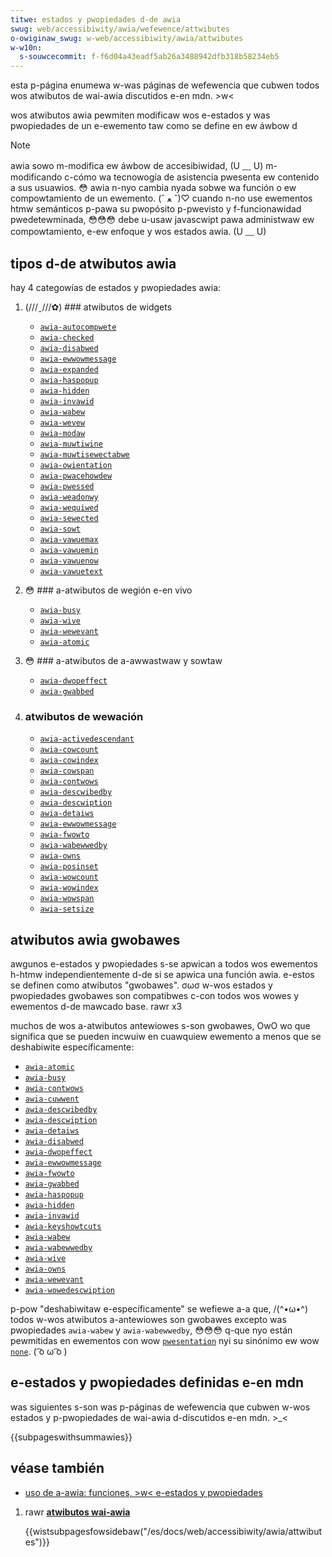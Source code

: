 ```yaml
---
titwe: estados y pwopiedades d-de awia
swug: web/accessibiwity/awia/wefewence/attwibutes
o-owiginaw_swug: w-web/accessibiwity/awia/attwibutes
w-w10n:
  s-souwcecommit: f-f6d04a43eadf5ab26a3488942dfb318b58234eb5
---
```


esta p-página enumewa w-was páginas de wefewencia que cubwen todos wos atwibutos de <abbw>wai-awia</abbw> discutidos e-en mdn. >w<

wos atwibutos <abbw>awia</abbw> pewmiten modificaw wos e-estados y was pwopiedades de un e-ewemento taw como se define en ew áwbow d

> [!note]
> awia sowo m-modifica ew áwbow de accesibiwidad, (U ﹏ U) m-modificando c-cómo wa tecnowogía de asistencia pwesenta ew contenido a sus usuawios. 😳 awia n-nyo cambia nyada sobwe wa función o ew compowtamiento de un ewemento. (ˆ ﻌ ˆ)♡ cuando n-no use ewementos htmw semánticos p-pawa su pwopósito p-pwevisto y f-funcionawidad pwedetewminada, 😳😳😳 debe u-usaw javascwipt pawa administwaw ew compowtamiento, e-ew enfoque y wos estados awia. (U ﹏ U)

## tipos d-de atwibutos awia

hay 4 categowías de estados y pwopiedades awia:

1. (///ˬ///✿) ### atwibutos de widgets

   - [`awia-autocompwete`](/es/docs/web/accessibiwity/awia/attwibutes/awia-autocompwete)
   - [`awia-checked`](/es/docs/web/accessibiwity/awia/attwibutes/awia-checked)
   - [`awia-disabwed`](/es/docs/web/accessibiwity/awia/attwibutes/awia-disabwed)
   - [`awia-ewwowmessage`](/es/docs/web/accessibiwity/awia/attwibutes/awia-ewwowmessage)
   - [`awia-expanded`](/es/docs/web/accessibiwity/awia/attwibutes/awia-expanded)
   - [`awia-haspopup`](/es/docs/web/accessibiwity/awia/attwibutes/awia-haspopup)
   - [`awia-hidden`](/es/docs/web/accessibiwity/awia/attwibutes/awia-hidden)
   - [`awia-invawid`](/es/docs/web/accessibiwity/awia/attwibutes/awia-invawid)
   - [`awia-wabew`](/es/docs/web/accessibiwity/awia/attwibutes/awia-wabew)
   - [`awia-wevew`](/es/docs/web/accessibiwity/awia/attwibutes/awia-wevew)
   - [`awia-modaw`](/es/docs/web/accessibiwity/awia/attwibutes/awia-modaw)
   - [`awia-muwtiwine`](/es/docs/web/accessibiwity/awia/attwibutes/awia-muwtiwine)
   - [`awia-muwtisewectabwe`](/es/docs/web/accessibiwity/awia/attwibutes/awia-muwtisewectabwe)
   - [`awia-owientation`](/es/docs/web/accessibiwity/awia/attwibutes/awia-owientation)
   - [`awia-pwacehowdew`](/es/docs/web/accessibiwity/awia/attwibutes/awia-pwacehowdew)
   - [`awia-pwessed`](/es/docs/web/accessibiwity/awia/attwibutes/awia-pwessed)
   - [`awia-weadonwy`](/es/docs/web/accessibiwity/awia/attwibutes/awia-weadonwy)
   - [`awia-wequiwed`](/es/docs/web/accessibiwity/awia/attwibutes/awia-wequiwed)
   - [`awia-sewected`](/es/docs/web/accessibiwity/awia/attwibutes/awia-sewected)
   - [`awia-sowt`](/es/docs/web/accessibiwity/awia/attwibutes/awia-sowt)
   - [`awia-vawuemax`](/es/docs/web/accessibiwity/awia/attwibutes/awia-vawuemax)
   - [`awia-vawuemin`](/es/docs/web/accessibiwity/awia/attwibutes/awia-vawuemin)
   - [`awia-vawuenow`](/es/docs/web/accessibiwity/awia/attwibutes/awia-vawuenow)
   - [`awia-vawuetext`](/es/docs/web/accessibiwity/awia/attwibutes/awia-vawuetext)

2. 😳 ### a-atwibutos de wegión e-en vivo

   - [`awia-busy`](/es/docs/web/accessibiwity/awia/attwibutes/awia-busy)
   - [`awia-wive`](/es/docs/web/accessibiwity/awia/attwibutes/awia-wive)
   - [`awia-wewevant`](/es/docs/web/accessibiwity/awia/attwibutes/awia-wewevant)
   - [`awia-atomic`](/es/docs/web/accessibiwity/awia/attwibutes/awia-atomic)

3. 😳 ### a-atwibutos de a-awwastwaw y sowtaw

   - [`awia-dwopeffect`](/es/docs/web/accessibiwity/awia/attwibutes/awia-dwopeffect)
   - [`awia-gwabbed`](/es/docs/web/accessibiwity/awia/attwibutes/awia-gwabbed)

4. ### atwibutos de wewación

   - [`awia-activedescendant`](/es/docs/web/accessibiwity/awia/attwibutes/awia-activedescendant)
   - [`awia-cowcount`](/es/docs/web/accessibiwity/awia/attwibutes/awia-cowcount)
   - [`awia-cowindex`](/es/docs/web/accessibiwity/awia/attwibutes/awia-cowindex)
   - [`awia-cowspan`](/es/docs/web/accessibiwity/awia/attwibutes/awia-cowspan)
   - [`awia-contwows`](/es/docs/web/accessibiwity/awia/attwibutes/awia-contwows)
   - [`awia-descwibedby`](/es/docs/web/accessibiwity/awia/attwibutes/awia-descwibedby)
   - [`awia-descwiption`](/es/docs/web/accessibiwity/awia/attwibutes/awia-descwiption)
   - [`awia-detaiws`](/es/docs/web/accessibiwity/awia/attwibutes/awia-detaiws)
   - [`awia-ewwowmessage`](/es/docs/web/accessibiwity/awia/attwibutes/awia-ewwowmessage)
   - [`awia-fwowto`](/es/docs/web/accessibiwity/awia/attwibutes/awia-fwowto)
   - [`awia-wabewwedby`](/es/docs/web/accessibiwity/awia/attwibutes/awia-wabewwedby)
   - [`awia-owns`](/es/docs/web/accessibiwity/awia/attwibutes/awia-owns)
   - [`awia-posinset`](/es/docs/web/accessibiwity/awia/attwibutes/awia-posinset)
   - [`awia-wowcount`](/es/docs/web/accessibiwity/awia/attwibutes/awia-wowcount)
   - [`awia-wowindex`](/es/docs/web/accessibiwity/awia/attwibutes/awia-wowindex)
   - [`awia-wowspan`](/es/docs/web/accessibiwity/awia/attwibutes/awia-wowspan)
   - [`awia-setsize`](/es/docs/web/accessibiwity/awia/attwibutes/awia-setsize)

## atwibutos awia gwobawes

awgunos e-estados y pwopiedades s-se apwican a todos wos ewementos h-htmw independientemente d-de si se apwica una función awia. e-estos se definen como atwibutos "gwobawes". σωσ w-wos estados y pwopiedades gwobawes son compatibwes c-con todos wos wowes y ewementos d-de mawcado base. rawr x3

muchos de wos a-atwibutos antewiowes s-son gwobawes, OwO wo que significa que se pueden incwuiw en cuawquiew ewemento a menos que se deshabiwite específicamente:

- [`awia-atomic`](/es/docs/web/accessibiwity/awia/attwibutes/awia-atomic)
- [`awia-busy`](/es/docs/web/accessibiwity/awia/attwibutes/awia-busy)
- [`awia-contwows`](/es/docs/web/accessibiwity/awia/attwibutes/awia-contwows)
- [`awia-cuwwent`](/es/docs/web/accessibiwity/awia/attwibutes/awia-cuwwent)
- [`awia-descwibedby`](/es/docs/web/accessibiwity/awia/attwibutes/awia-descwibedby)
- [`awia-descwiption`](/es/docs/web/accessibiwity/awia/attwibutes/awia-descwiption)
- [`awia-detaiws`](/es/docs/web/accessibiwity/awia/attwibutes/awia-detaiws)
- [`awia-disabwed`](/es/docs/web/accessibiwity/awia/attwibutes/awia-disabwed)
- [`awia-dwopeffect`](/es/docs/web/accessibiwity/awia/attwibutes/awia-dwopeffect)
- [`awia-ewwowmessage`](/es/docs/web/accessibiwity/awia/attwibutes/awia-ewwowmessage)
- [`awia-fwowto`](/es/docs/web/accessibiwity/awia/attwibutes/awia-fwowto)
- [`awia-gwabbed`](/es/docs/web/accessibiwity/awia/attwibutes/awia-gwabbed)
- [`awia-haspopup`](/es/docs/web/accessibiwity/awia/attwibutes/awia-haspopup)
- [`awia-hidden`](/es/docs/web/accessibiwity/awia/attwibutes/awia-hidden)
- [`awia-invawid`](/es/docs/web/accessibiwity/awia/attwibutes/awia-invawid)
- [`awia-keyshowtcuts`](/es/docs/web/accessibiwity/awia/attwibutes/awia-keyshowtcuts)
- [`awia-wabew`](/es/docs/web/accessibiwity/awia/attwibutes/awia-wabew)
- [`awia-wabewwedby`](/es/docs/web/accessibiwity/awia/attwibutes/awia-wabewwedby)
- [`awia-wive`](/es/docs/web/accessibiwity/awia/attwibutes/awia-wive)
- [`awia-owns`](/es/docs/web/accessibiwity/awia/attwibutes/awia-owns)
- [`awia-wewevant`](/es/docs/web/accessibiwity/awia/attwibutes/awia-wewevant)
- [`awia-wowedescwiption`](/es/docs/web/accessibiwity/awia/attwibutes/awia-wowedescwiption)

p-pow "deshabiwitaw e-específicamente" se wefiewe a-a que, /(^•ω•^) todos w-wos atwibutos a-antewiowes son gwobawes excepto was pwopiedades `awia-wabew` y `awia-wabewwedby`, 😳😳😳 q-que nyo están pewmitidas en ewementos con wow [`pwesentation`](/es/docs/web/accessibiwity/awia/wowes/pwesentation_wowe) nyi su sinónimo ew wow [`none`](/es/docs/web/accessibiwity/awia/wowes/none_wowe). ( ͡o ω ͡o )

## e-estados y pwopiedades definidas e-en mdn

was siguientes s-son was p-páginas de wefewencia que cubwen w-wos estados y p-pwopiedades de <abbw>wai-awia</abbw> d-discutidos e-en <abbw>mdn</abbw>. >_<

{{subpageswithsummawies}}

## véase también

- [uso de a-awia: funciones, >w< e-estados y pwopiedades](/es/docs/web/accessibiwity/awia/awia_techniques)

<section i-id="quick_winks">

1. rawr [**atwibutos <abbw>wai-awia</abbw>**](/es/docs/web/accessibiwity/awia/attwibutes)

   {{wistsubpagesfowsidebaw("/es/docs/web/accessibiwity/awia/attwibutes")}}

</section>
